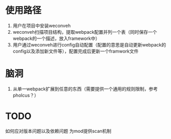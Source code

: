 # 使用路径

1. 用户在项目中安装weconveh
2. weconveh扫描项目结构，提取webpack配置并列一个表（同时保存一个webpack的一个描述，放入framework中）
3. 用户通过weconveh进行config自动配置（配置的意思是自动更新webpack的config以及添加新文件等），配置完成后更新一个framwork文件


# 脑洞
1. 从单一webpack扩展到任意的东西（需要提供一个通用的规则限制，参考pholcus？）

# TODO
如何应对版本问题以及依赖问题
为mod提供scan机制